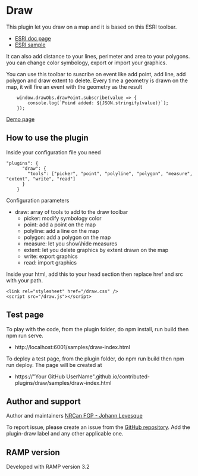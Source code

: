 # Draw
This plugin let you draw on a map and it is based on this ESRI toolbar.
- [ESRI doc page](https://developers.arcgis.com/javascript/3/jsapi/draw-amd.html)
- [ESRI sample](https://developers.arcgis.com/javascript/3/samples/graphics_add/)

It can also add distance to your lines, perimeter and area to your polygons. you can change color symbology, export or import your graphics.

You can use this toolbar to suscribe on event like add point, add line, add polygon and draw extent to delete. Every time a geometry is drawn on the map, it will fire an event with the geometry as the result
```
    window.drawObs.drawPoint.subscribe(value => {
        console.log(`Poind added: ${JSON.stringify(value)}`);
    });
```

[Demo page](https://jolevesq.github.io/contributed-plugins/draw/samples/draw-index.html)

## How to use the plugin
Inside your configuration file you need
```
"plugins": {
      "draw": {
        "tools": ["picker", "point", "polyline", "polygon", "measure", "extent", "write", "read"]
      }
    }
```

Configuration parameters
- draw: array of tools to add to the draw toolbar
    - picker: modify symbology color
    - point: add a point on the map
    - polyline: add a line on the map
    - polygon: add a polygon on the map
    - measure: let you show\hide measures
    - extent: let you delete graphics by extent drawn on the map
    - write: export graphics
    - read: import graphics

Inside your html, add this to your head section then replace href and src with your path.
```
<link rel="stylesheet" href="/draw.css" />
<script src="/draw.js"></script>
```

## Test page
To play with the code, from the plugin folder, do npm install, run build then npm run serve. 
- http://localhost:6001/samples/draw-index.html

To deploy a test page, from the plugin folder, do npm run build then npm run deploy. The page will be created at
- https://"Your GitHub UserName".github.io/contributed-plugins/draw/samples/draw-index.html

## Author and support
Author and maintainers [NRCan FGP - Johann Levesque](https://github.com/jolevesq)

To report issue, please create an issue from the [GitHub repository](https://github.com/fgpv-vpgf/contributed-plugins/issues). Add the plugin-draw label and any other applicable one.

## RAMP version
Developed with RAMP version 3.2